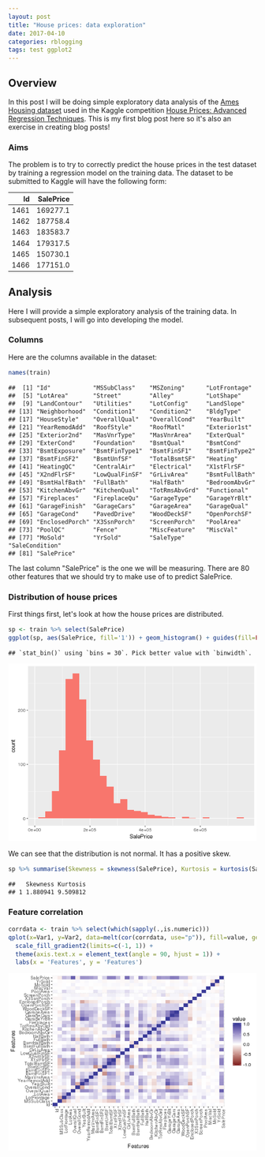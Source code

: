 ```yaml
---
layout: post
title: "House prices: data exploration"
date: 2017-04-10
categories: rblogging
tags: test ggplot2
---
```



Overview
--------

In this post I will be doing simple exploratory data analysis of the [Ames Housing dataset](https://ww2.amstat.org/publications/jse/v19n3/decock.pdf) used in the Kaggle competition [House Prices: Advanced Regression Techniques](https://www.kaggle.com/c/house-prices-advanced-regression-techniques). This is my first blog post here so it's also an exercise in creating blog posts!

### Aims

The problem is to try to correctly predict the house prices in the test dataset by training a regression model on the training data. The dataset to be submitted to Kaggle will have the following form:

|    Id|  SalePrice|
|-----:|----------:|
|  1461|   169277.1|
|  1462|   187758.4|
|  1463|   183583.7|
|  1464|   179317.5|
|  1465|   150730.1|
|  1466|   177151.0|

Analysis
--------

Here I will provide a simple exploratory analysis of the training data. In subsequent posts, I will go into developing the model.

### Columns

Here are the columns available in the dataset:

``` r
names(train)
```

    ##  [1] "Id"            "MSSubClass"    "MSZoning"      "LotFrontage"  
    ##  [5] "LotArea"       "Street"        "Alley"         "LotShape"     
    ##  [9] "LandContour"   "Utilities"     "LotConfig"     "LandSlope"    
    ## [13] "Neighborhood"  "Condition1"    "Condition2"    "BldgType"     
    ## [17] "HouseStyle"    "OverallQual"   "OverallCond"   "YearBuilt"    
    ## [21] "YearRemodAdd"  "RoofStyle"     "RoofMatl"      "Exterior1st"  
    ## [25] "Exterior2nd"   "MasVnrType"    "MasVnrArea"    "ExterQual"    
    ## [29] "ExterCond"     "Foundation"    "BsmtQual"      "BsmtCond"     
    ## [33] "BsmtExposure"  "BsmtFinType1"  "BsmtFinSF1"    "BsmtFinType2" 
    ## [37] "BsmtFinSF2"    "BsmtUnfSF"     "TotalBsmtSF"   "Heating"      
    ## [41] "HeatingQC"     "CentralAir"    "Electrical"    "X1stFlrSF"    
    ## [45] "X2ndFlrSF"     "LowQualFinSF"  "GrLivArea"     "BsmtFullBath" 
    ## [49] "BsmtHalfBath"  "FullBath"      "HalfBath"      "BedroomAbvGr" 
    ## [53] "KitchenAbvGr"  "KitchenQual"   "TotRmsAbvGrd"  "Functional"   
    ## [57] "Fireplaces"    "FireplaceQu"   "GarageType"    "GarageYrBlt"  
    ## [61] "GarageFinish"  "GarageCars"    "GarageArea"    "GarageQual"   
    ## [65] "GarageCond"    "PavedDrive"    "WoodDeckSF"    "OpenPorchSF"  
    ## [69] "EnclosedPorch" "X3SsnPorch"    "ScreenPorch"   "PoolArea"     
    ## [73] "PoolQC"        "Fence"         "MiscFeature"   "MiscVal"      
    ## [77] "MoSold"        "YrSold"        "SaleType"      "SaleCondition"
    ## [81] "SalePrice"

The last column "SalePrice" is the one we will be measuring. There are 80 other features that we should try to make use of to predict SalePrice.

### Distribution of house prices

First things first, let's look at how the house prices are distributed.

``` r
sp <- train %>% select(SalePrice)
ggplot(sp, aes(SalePrice, fill='1')) + geom_histogram() + guides(fill=FALSE)
```

    ## `stat_bin()` using `bins = 30`. Pick better value with `binwidth`.

![](explore_files/figure-markdown_github/house-prices-1.png)

We can see that the distribution is not normal. It has a positive skew.

``` r
sp %>% summarise(Skewness = skewness(SalePrice), Kurtosis = kurtosis(SalePrice))
```

    ##   Skewness Kurtosis
    ## 1 1.880941 9.509812

### Feature correlation

``` r
corrdata <- train %>% select(which(sapply(.,is.numeric)))
qplot(x=Var1, y=Var2, data=melt(cor(corrdata, use="p")), fill=value, geom="tile") +
  scale_fill_gradient2(limits=c(-1, 1)) +
  theme(axis.text.x = element_text(angle = 90, hjust = 1)) +
  labs(x = 'Features', y = 'Features')
```

![](explore_files/figure-markdown_github/corr-heatmap-1.png)
